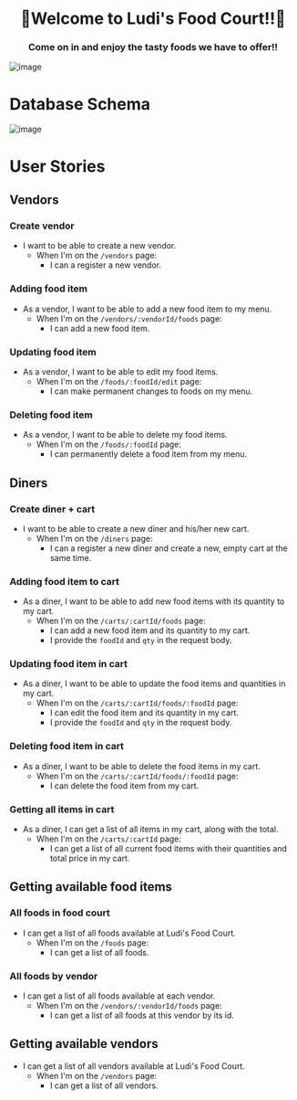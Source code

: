 # <div align="center">🍕Welcome to Ludi's Food Court!!🍔<div>
### <div align="center">Come on in and enjoy the tasty foods we have to offer!!<div>
![image](https://github.com/user-attachments/assets/fe425760-9347-406c-963a-cd553b352adc)



# Database Schema

![image](https://github.com/user-attachments/assets/bad7bc91-d5f3-456a-a641-e736aaaf1f76)




# User Stories


## Vendors

### Create vendor
* I want to be able to create a new vendor.
  * When I'm on the `/vendors` page:
    * I can a register a new vendor.

### Adding food item

* As a vendor, I want to be able to add a new food item to my menu.
  * When I'm on the `/vendors/:vendorId/foods` page:
    * I can add a new food item.
   
### Updating food item

* As a vendor, I want to be able to edit my food items.
  * When I'm on the `/foods/:foodId/edit` page:
    * I can make permanent changes to foods on my menu.

### Deleting food item

* As a vendor, I want to be able to delete my food items.
  * When I'm on the `/foods/:foodId` page:
    * I can permanently delete a food item from my menu.


## Diners

### Create diner + cart
* I want to be able to create a new diner and his/her new cart.
  * When I'm on the `/diners` page:
    * I can a register a new diner and create a new, empty cart at the same time.

### Adding food item to cart
* As a diner, I want to be able to add new food items with its quantity to my cart.
  * When I'm on the `/carts/:cartId/foods` page:
    * I can add a new food item and its quantity to my cart.
    * I provide the `foodId` and `qty` in the request body.

### Updating food item in cart
* As a diner, I want to be able to update the food items and quantities in my cart.
  * When I'm on the `/carts/:cartId/foods/:foodId` page:
    * I can edit the food item and its quantity in my cart.
    * I provide the `foodId` and `qty` in the request body.

### Deleting food item in cart
* As a diner, I want to be able to delete the food items in my cart.
  * When I'm on the `/carts/:cartId/foods/:foodId` page:
    * I can delete the food item from my cart.

### Getting all items in cart
* As a diner, I can get a list of all items in my cart, along with the total.
  * When I'm on the `/carts/:cartId` page:
    * I can get a list of all current food items with their quantities and total price in my cart.


## Getting available food items

### All foods in food court
* I can get a list of all foods available at Ludi's Food Court.
  * When I'm on the `/foods` page:
    * I can get a list of all foods.

### All foods by vendor
* I can get a list of all foods available at each vendor.
  * When I'm on the `/vendors/:vendorId/foods` page:
    * I can get a list of all foods at this vendor by its id.


## Getting available vendors
* I can get a list of all vendors available at Ludi's Food Court.
  * When I'm on the `/vendors` page:
    * I can get a list of all vendors.

   


